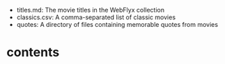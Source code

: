 - titles.md: The movie titles in the WebFlyx collection
- classics.csv: A comma-separated list of classic movies
- quotes: A directory of files containing memorable quotes from movies
# contents

